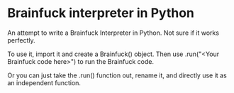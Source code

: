 # Brainfuck interpreter in Python
An attempt to write a Brainfuck Interpreter in Python. Not sure if it works perfectly.

To use it, import it and create a Brainfuck() object. Then use .run("\<Your Brainfuck code here\>") to run the Brainfuck code.
  
Or you can just take the .run() function out, rename it, and directly use it as an independent function.
